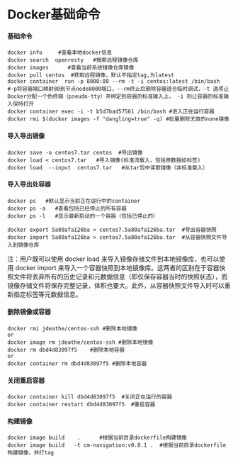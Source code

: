 # Docker基础命令


#### 基础命令
```
docker info     #查看本地docker信息
docker search  openresty   #搜索远程镜像仓库
docker images      #查看当前系统镜像仓库镜像
docker pull centos  #获取远程镜像，默认不指定tag,为latest     
docker container  run -p 8000:80 --rm -t -i centos:latest /bin/bash  #-p将容器端口映射80到节点node8000端口，--rm终止后删除容器适合临时调试，-t 选项让Docker分配一个伪终端（pseudo-tty）并绑定到容器的标准输入上， -i 则让容器的标准输入保持打开
docker container exec -i -t b5d7bad57561 /bin/bash #进入正在运行容器
docker rmi $(docker images -f "dangling=true" -q) #批量删除无效的none镜像
```
<!--more-->

#### 导入导出镜像
```
docker save -o centos7.tar centos  #导出镜像
docker load < centos7.tar   #导入镜像(标准流载入，包括原数据如标签)
docker load  --input  centos7.tar   #从tar包中读取镜像（非标准载入）
```

#### 导入导出处容器
```
docker ps   #默认显示当前正在运行中的container
docker ps -a   #查看包括已经停止的所有容器
docker ps -l   #显示最新启动的一个容器（包括已停止的）

docker export 5a80afa126ba > centos7.5a80afa126ba.tar  #导出容器快照
docker import 5a80afa126ba > centos7.5a80afa126ba.tar  #从容器快照文件导入到镜像仓库
```

注：用户既可以使用 docker load 来导入镜像存储文件到本地镜像库，也可以使用 docker import 来导入一个容器快照到本地镜像库。这两者的区别在于容器快照文件将丢弃所有的历史记录和元数据信息（即仅保存容器当时的快照状态），而镜像存储文件将保存完整记录，体积也要大。此外，从容器快照文件导入时可以重新指定标签等元数据信息。

#### 删除镜像或容器
```
docker rmi jdeathe/centos-ssh #删除本地镜像
or
docker image rm jdeathe/centos-ssh #删除本地镜像
docker rm dbd4d83097f5    #删除本地容器
or
docker container rm dbd4d83097f5 #删除本地容器
```

#### 关闭重启容器
```
docker container kill dbd4d83097f5  #关闭正在运行的容器
docker container restart dbd4d83097f5  #重启容器
```
#### 构建镜像
```
docker image build    .      #根据当前目录dockerfile构建镜像
docker image build   -t cm-navigation:v0.0.1 .  #根据当前目录dockerfile构建镜像，并打tag
```
